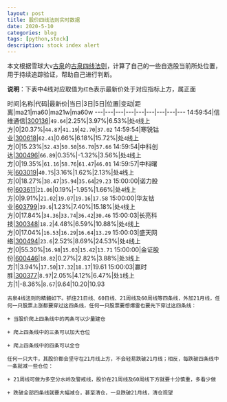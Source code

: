 ```yaml
---
layout: post
title: 股价四线法则实时数据
date: 2020-5-10
categories: blog
tags: [python,stock]
description: stock index alert
---
```



本文根据雪球大v[古泉](https://xueqiu.com/u/7148646888)的[古泉四线法则](https://xueqiu.com/7148646888/130498192)，计算了自己的一些自选股当前所处位置，用于持续追踪验证，帮助自己进行判断。

**说明**：下表中4线对应取值为`红色`表示最新价处于对应指标上方，属正面

时间|名称|代码|最新价|当日|3日|5日|位置|变动|距离|ma21|ma60|ma21w|ma60w
---|---|---|---|---|---|---|---|---
14:59:54|信维通信|[300136](https://xueqiu.com/S/SZ300136)|`49.64`|2.25%|3.97%|6.53%|处`4`线上方|0|20.37%|`44.87`|`41.19`|`42.70`|`37.02`
14:59:54|寒锐钴业|[300618](https://xueqiu.com/S/SZ300618)|`62.41`|0.66%|6.18%|15.72%|处`4`线上方|0|15.23%|`52.43`|`50.50`|`56.70`|`57.66`
14:59:54|中科创达|[300496](https://xueqiu.com/S/SZ300496)|`66.89`|0.35%|-1.32%|3.56%|处`4`线上方|0|19.35%|`61.16`|`58.76`|`61.47`|`46.01`
14:59:57|中科曙光|[603019](https://xueqiu.com/S/SH603019)|`40.75`|3.16%|1.62%|2.13%|处`4`线上方|0|18.27%|`38.47`|`35.94`|`35.64`|`29.23`
15:00:00|诺力股份|[603611](https://xueqiu.com/S/SH603611)|`21.06`|0.19%|-1.95%|1.66%|处`4`线上方|0|9.91%|`21.02`|`19.07`|`19.16`|`17.58`
15:00:00|华友钴业|[603799](https://xueqiu.com/S/SH603799)|`39.6`|1.23%|7.40%|15.18%|处`4`线上方|0|17.84%|`34.36`|`33.74`|`36.42`|`30.46`
15:00:03|长亮科技|[300348](https://xueqiu.com/S/SZ300348)|`18.2`|4.48%|6.59%|10.88%|处`4`线上方|0|17.04%|`16.53`|`16.29`|`16.64`|`13.29`
15:00:03|盛天网络|[300494](https://xueqiu.com/S/SZ300494)|`23.6`|2.52%|8.69%|24.53%|处`4`线上方|0|55.30%|`16.98`|`15.03`|`15.42`|`13.71`
15:00:00|金证股份|[600446](https://xueqiu.com/S/SH600446)|`18.82`|0.27%|2.82%|3.88%|处`3`线上方|1|3.94%|`17.50`|`17.32`|`18.17`|19.61
15:00:03|赢时胜|[300377](https://xueqiu.com/S/SZ300377)|`8.97`|2.05%|4.12%|6.47%|处`1`线上方|1|-8.36%|`8.67`|9.64|10.20|10.93

```
古泉4线法则的精髓如下。抓住21日线、60日线、21周线及60周线等四条线，外加21月线，任何一只股票上涨都要穿过这四条线，任何一只股票要想爆雷也要先下穿过这四条线：

+ 当股价爬上四条线中的两条可以少量建仓

+ 爬上四条线中的三条可以加大仓位

+ 爬上四条线中的四条可以全仓

任何一只大牛，其股价都会坚守在21月线上方，不会轻易跌破21月线；相反，每跌破四条线中一条就减一些仓位：

+ 21周线可做为多空分水岭及警戒线，股价在21周线及60周线下方就要十分慎重，多看少做

+ 跌破全部四条线就要大幅减仓，甚至清仓，一旦跌破21月线，清仓观望
```